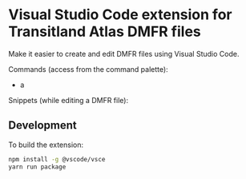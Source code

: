 # Visual Studio Code extension for Transitland Atlas DMFR files

Make it easier to create and edit DMFR files using Visual Studio Code.

Commands (access from the command palette):

- a

Snippets (while editing a DMFR file):



## Development

To build the extension:

```sh
npm install -g @vscode/vsce
yarn run package
```